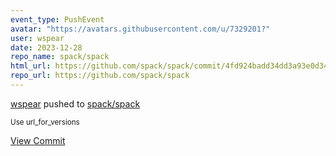 ```yaml
---
event_type: PushEvent
avatar: "https://avatars.githubusercontent.com/u/7329201?"
user: wspear
date: 2023-12-28
repo_name: spack/spack
html_url: https://github.com/spack/spack/commit/4fd924badd34dd3a93e0d342111370201e4cfbcd
repo_url: https://github.com/spack/spack
---
```


<a href='https://github.com/wspear' target='_blank'>wspear</a> pushed to <a href='https://github.com/spack/spack' target='_blank'>spack/spack</a>

<small>Use url_for_versions</small>

<a href='https://github.com/spack/spack/commit/4fd924badd34dd3a93e0d342111370201e4cfbcd' target='_blank'>View Commit</a>